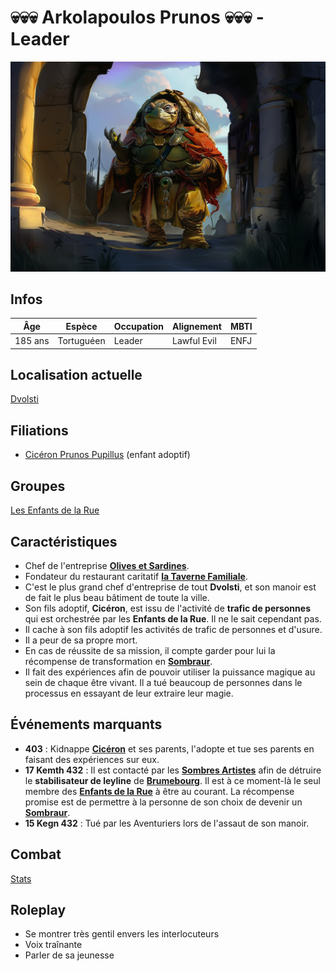 # :skull::skull::skull: Arkolapoulos Prunos :skull::skull::skull: - Leader 
![Arkolapoulos Prunos](../../../_images/Arkolapoulos.png)

## Infos 
| Âge | Espèce | Occupation | Alignement | MBTI |
| --- | ------ | ---------- | ---------- | ---- |
| 185 ans | Tortuguéen | Leader | Lawful Evil | ENFJ |

## Localisation actuelle
[Dvolsti](../../VILLES/Dvolsti.md)

## Filiations
* [Cicéron Prunos Pupillus](./Cicéron_Prunos_Pupillus.md) (enfant adoptif)

## Groupes 
[Les Enfants de la Rue](./_Organisation.md)

## Caractéristiques
* Chef de l'entreprise [**Olives et Sardines**](../../VILLES/Dvolsti.md#olives-et-sardines).
* Fondateur du restaurant caritatif [**la Taverne Familiale**](../../VILLES/Dvolsti.md#la-taverne-familiale).
* C'est le plus grand chef d'entreprise de tout **Dvolsti**, et son manoir est de fait le plus beau bâtiment de toute la ville.
* Son fils adoptif, **Cicéron**,  est issu de l'activité de **trafic de personnes** qui est orchestrée par les **Enfants de la Rue**. Il ne le sait cependant pas.
* Il cache à son fils adoptif les activités de trafic de personnes et d'usure.
* Il a peur de sa propre mort. 
* En cas de réussite de sa mission, il compte garder pour lui la récompense de transformation en [**Sombraur**](../../ESPECES/Especes_Magiques.md#sombraur).
* Il fait des expériences afin de pouvoir utiliser la puissance magique au sein de chaque être vivant. Il a tué beaucoup de personnes dans le processus en essayant de leur extraire leur magie.

## Événements marquants
* **403** : Kidnappe [**Cicéron**](./Cicéron_Prunos_Pupillus.md) et ses parents, l'adopte et tue ses parents en faisant des expériences sur eux.
* **17 Kemth 432** : Il est contacté par les [**Sombres Artistes**](../../VILLES/Rovtal.md#les-sombres-artistes) afin de détruire le **stabilisateur de leyline** de [**Brumebourg**](../../VILLES/Brumebourg.md). Il est à ce moment-là le seul membre des [**Enfants de la Rue**](../../VILLES/Dvolsti.md#les-enfants-de-la-rue) à être au courant. La récompense promise est de permettre à la personne de son choix de devenir un [**Sombraur**](../../ESPECES/Especes_Magiques.md#sombraur).
* **15 Kegn 432** : Tué par les Aventuriers lors de l'assaut de son manoir.

## Combat
[Stats](../../../STAT_BLOCKS/PERSONNAGES/ArkolapoulosPrunos.md)

## Roleplay
* Se montrer très gentil envers les interlocuteurs
* Voix traînante
* Parler de sa jeunesse